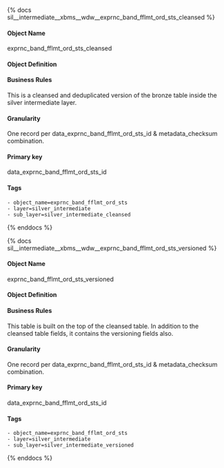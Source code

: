 {% docs sil__intermediate__xbms__wdw__exprnc_band_fflmt_ord_sts_cleansed %}

#### Object Name
exprnc_band_fflmt_ord_sts_cleansed

#### Object Definition


#### Business Rules
This is a cleansed and deduplicated version of the bronze table inside the silver intermediate layer.

#### Granularity
One record per data_exprnc_band_fflmt_ord_sts_id & metadata_checksum combination.

#### Primary key
data_exprnc_band_fflmt_ord_sts_id

#### Tags
    - object_name=exprnc_band_fflmt_ord_sts
    - layer=silver_intermediate
    - sub_layer=silver_intermediate_cleansed

{% enddocs %}

{% docs sil__intermediate__xbms__wdw__exprnc_band_fflmt_ord_sts_versioned %}

#### Object Name
exprnc_band_fflmt_ord_sts_versioned

#### Object Definition


#### Business Rules
This table is built on the top of the cleansed table. In addition to the cleansed table fields, it contains the versioning fields also.

#### Granularity
One record per data_exprnc_band_fflmt_ord_sts_id & metadata_checksum combination.

#### Primary key
data_exprnc_band_fflmt_ord_sts_id

#### Tags
    - object_name=exprnc_band_fflmt_ord_sts
    - layer=silver_intermediate
    - sub_layer=silver_intermediate_versioned

{% enddocs %}